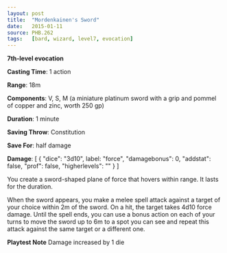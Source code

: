 ```yaml
---
layout: post
title:  "Mordenkainen's Sword"
date:   2015-01-11
source: PHB.262
tags:   [bard, wizard, level7, evocation]
---
```


**7th-level evocation**

**Casting Time**: 1 action

**Range**: 18m

**Components**: V, S, M (a miniature platinum sword with a grip and pommel of copper and zinc, worth 250 gp)

**Duration**: 1 minute

**Saving Throw**: Constitution

**Save For**: half damage

**Damage**: [ { "dice": "3d10", label: "force", "damagebonus": 0, "addstat": false, "prof": false, "higherlevels": "" } ]

You create a sword-shaped plane of force that hovers within range. It lasts for the duration.

When the sword appears, you make a melee spell attack against a target of your choice within 2m of the sword. On a hit, the target takes 4d10 force damage. Until the spell ends, you can use a bonus action on each of your turns to move the sword up to 6m to a spot you can see and repeat this attack against the same target or a different one.

**Playtest Note** Damage increased by 1 die
